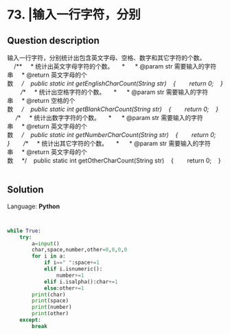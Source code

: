 # 73. |输入一行字符，分别

## Question description


输入一行字符，分别统计出包含英文字母、空格、数字和其它字符的个数。
 
    /**     * 统计出英文字母字符的个数。     *      * @param str 需要输入的字符串     * @return 英文字母的个数     */    public static int getEnglishCharCount(String str)    {        return 0;    }        /**     * 统计出空格字符的个数。     *      * @param str 需要输入的字符串     * @return 空格的个数     */    public static int getBlankCharCount(String str)    {        return 0;    }        /**     * 统计出数字字符的个数。     *      * @param str 需要输入的字符串     * @return 英文字母的个数     */    public static int getNumberCharCount(String str)    {        return 0;    }        /**     * 统计出其它字符的个数。     *      * @param str 需要输入的字符串     * @return 英文字母的个数     */    public static int getOtherCharCount(String str)    {        return 0;    }
 
 


## Solution

Language: **Python**

```Python


while True:
    try:
        a=input()
        char,space,number,other=0,0,0,0
        for i in a:
            if i==" ":space+=1
            elif i.isnumeric():
                number+=1
            elif i.isalpha():char+=1
            else:other+=1
        print(char)
        print(space)
        print(number)
        print(other)
    except:
        break
    
```



